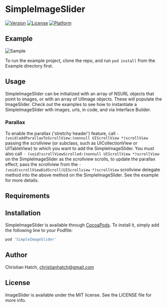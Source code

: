 # SimpleImageSlider

[![Version](https://img.shields.io/cocoapods/v/SimpleImageSlider.svg?style=flat)](http://cocoapods.org/pods/SimpleImageSlider)
[![License](https://img.shields.io/cocoapods/l/SimpleImageSlider.svg?style=flat)](http://cocoapods.org/pods/SimpleImageSlider)
[![Platform](https://img.shields.io/cocoapods/p/SimpleImageSlider.svg?style=flat)](http://cocoapods.org/pods/SimpleImageSlider)

## Example
![Sample](https://github.com/christianhatch/SimpleImageSlider/blob/master/sample.gif)

To run the example project, clone the repo, and run `pod install` from the Example directory first.

## Usage
SimpleImageSlider can be initialized with an array of NSURL objects that point to images, or with an array of UIImage objects. These will populate the ImageSlider. Check out the examples to see how to instantiate a SimpleImageSlider with images, urls, in code, and via Interface Builder.

### Parallax
To enable the parallax ('stretchy header') feature, call 
`- (void)addParallaxToScrollView:(nonnull UIScrollView *)scrollView` 
passing the scrollview (or subclass, such as UICollectionView or UITableView) to which you want to add the SimpleImageSlider. 
You must also call 
`- (void)scrollViewScrolled:(nonnull UIScrollView *)scrollView` 
on the SimpleImageSlider as the scrollview scrolls, to update the parallax effect; pass the scrollview from the
`- (void)scrollViewDidScroll(UIScrollview *)scrollView`
scrollview delegate method into the above method on the SimpleImageSlider. See the example for more details. 

## Requirements

## Installation

SimpleImageSlider is available through [CocoaPods](http://cocoapods.org). To install
it, simply add the following line to your Podfile:

```ruby
pod 'SimpleImageSlider'
```

## Author

Christian Hatch, christianhatch@gmail.com

## License

ImageSlider is available under the MIT license. See the LICENSE file for more info.
